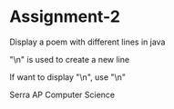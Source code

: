 # Assignment-2
Display a poem with different lines in java


"\n" is used to create a new line

If want to display "\n", use "\\n"


Serra AP Computer Science
